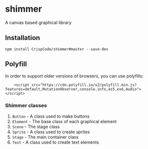 # shimmer
A canvas based graphical library

## Installation

```
npm install CrispCode/shimmer#master --save-dev
```

## Polyfill

In order to support older versions of browsers, you can use polyfills:

```
    <script src="https://cdn.polyfill.io/v2/polyfill.min.js?features=default,MutationObserver,console.info,es5,es6,Audio"></script>
```

### Shimmer classes

  1. `Button` - A class used to make buttons
  2. `Element` - The base class of each graphical element
  3. `Scene` - The stage class
  4. `Sprite` - A class used to create sprites
  5. `Stage` - The main container class
  6. `Text` - A class used to create text elements